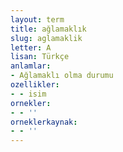 ```yaml
---
layout: term
title: ağlamaklık
slug: aglamaklik
letter: A
lisan: Türkçe
anlamlar:
- Ağlamaklı olma durumu
ozellikler:
- - isim
ornekler:
- - ''
orneklerkaynak:
- - ''
---
```

